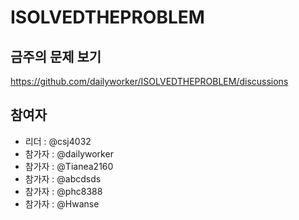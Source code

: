 # ISOLVEDTHEPROBLEM

## 금주의 문제 보기
https://github.com/dailyworker/ISOLVEDTHEPROBLEM/discussions

## 참여자
+ 리더 : @csj4032
+ 참가자 : @dailyworker
+ 참가자 : @Tianea2160
+ 참가자 : @abcdsds
+ 참가자 : @phc8388
+ 참가자 : @Hwanse
